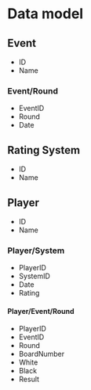 # Data model

## Event
- ID
- Name

### Event/Round
- EventID
- Round
- Date

## Rating System
- ID
- Name

## Player
- ID
- Name

### Player/System
- PlayerID
- SystemID
- Date
- Rating

#### Player/Event/Round
- PlayerID
- EventID
- Round
- BoardNumber
- White
- Black
- Result

